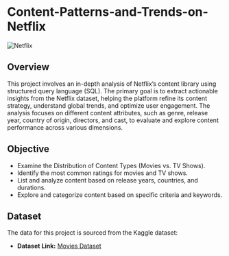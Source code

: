 # Content-Patterns-and-Trends-on-Netflix

![Netflix](https://github.com/user-attachments/assets/f2abb82d-c9eb-43f6-80e7-401666d150ec)

## Overview

This project involves an in-depth analysis of Netflix’s content library using structured query language (SQL). The primary goal is to extract actionable insights from the Netflix dataset, helping the platform refine its content strategy, understand global trends, and optimize user engagement. The analysis focuses on different content attributes, such as genre, release year, country of origin, directors, and cast, to evaluate and explore content performance across various dimensions.

## Objective

- Examine the Distribution of Content Types (Movies vs. TV Shows).
- Identify the most common ratings for movies and TV shows.
- List and analyze content based on release years, countries, and durations.
- Explore and categorize content based on specific criteria and keywords.

## Dataset

The data for this project is sourced from the Kaggle dataset:

- **Dataset Link:** [Movies Dataset](https://www.kaggle.com/datasets/shivamb/netflix-shows?resource=download)

